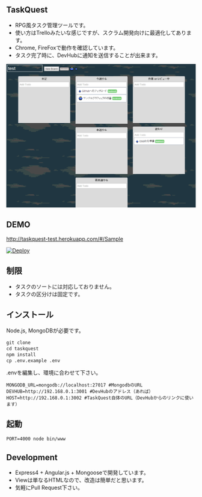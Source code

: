 TaskQuest
----------


 * RPG風タスク管理ツールです。
 * 使い方はTrelloみたいな感じですが、スクラム開発向けに最適化してあります。
 * Chrome, FireFoxで動作を確認しています。
 * タスク完了時に、DevHubに通知を送信することが出来ます。

![screenshot](screenshot.png)


DEMO
-------

http://taskquest-test.herokuapp.com/#/Sample

[![Deploy](https://www.herokucdn.com/deploy/button.png)](https://heroku.com/deploy)

制限
------

 * タスクのソートには対応しておりません。
 * タスクの区分けは固定です。

インストール
----------

Node.js, MongoDBが必要です。

```
git clone
cd taskquest
npm install
cp .env.example .env
```

.envを編集し、環境に合わせて下さい。

```
MONGODB_URL=mongodb://localhost:27017 #MongodbのURL
DEVHUB=http://192.168.0.1:3001 #DevHubのアドレス（あれば）
HOST=http://192.168.0.1:3002 #TaskQuest自体のURL（DevHubからのリンクに使います）
```


起動
---------

```
PORT=4000 node bin/www
``` 
 
Development
--------

 * Express4 + Angular.js + Mongooseで開発しています。
 * Viewは単なるHTMLなので、改造は簡単だと思います。
 * 気軽にPull Request下さい。
